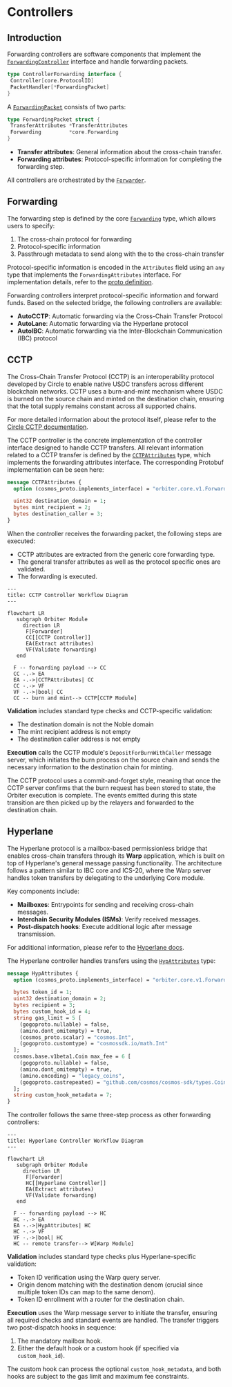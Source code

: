 # Controllers

## Introduction

Forwarding controllers are software components that implement the
[`ForwardingController`](https://github.com/noble-assets/orbiter/blob/main/types/controller.go#L30-L33)
interface and handle forwarding packets.

```go
type ControllerForwarding interface {
 Controller[core.ProtocolID]
 PacketHandler[*ForwardingPacket]
}
```

A [`ForwardingPacket`](https://github.com/noble-assets/orbiter/blob/main/types/packet.go#L171-L174)
consists of two parts:

```go
type ForwardingPacket struct {
 TransferAttributes *TransferAttributes
 Forwarding         *core.Forwarding
}
```

- **Transfer attributes**: General information about the cross-chain transfer.
- **Forwarding attributes**: Protocol-specific information for completing the forwarding step.

All controllers are orchestrated by the
[`Forwarder`](https://github.com/noble-assets/orbiter/blob/main/keeper/component/forwarder/forwarder.go#L42-L55).

## Forwarding

The forwarding step is defined by the core
[`Forwarding`](https://github.com/noble-assets/orbiter/blob/main/proto/noble/orbiter/core/v1/orbiter.proto#L35-L55)
type, which allows users to specify:

1. The cross-chain protocol for forwarding
2. Protocol-specific information
3. Passthrough metadata to send along with the to the cross-chain transfer

Protocol-specific information is encoded in the `Attributes` field using an `any`
type that implements the `ForwardingAttributes` interface.
For implementation details, refer to the
[proto definition](https://github.com/noble-assets/orbiter/blob/main/proto/noble/orbiter/core/v1/orbiter.proto#L35-L55).

Forwarding controllers interpret protocol-specific information and forward funds.
Based on the selected bridge, the following controllers are available:

- **AutoCCTP**: Automatic forwarding via the Cross-Chain Transfer Protocol
- **AutoLane**: Automatic forwarding via the Hyperlane protocol
- **AutoIBC**: Automatic forwarding via the Inter-Blockchain Communication (IBC) protocol

## CCTP

The Cross-Chain Transfer Protocol (CCTP) is an interoperability protocol developed by Circle
to enable native USDC transfers across different blockchain networks.
CCTP uses a burn-and-mint mechanism where USDC is burned on the source chain and minted on the destination chain,
ensuring that the total supply remains constant across all supported chains.

For more detailed information about the protocol itself, please refer to the [Circle CCTP documentation](https://developers.circle.com/cctp).

The CCTP controller is the concrete implementation of the controller interface designed to handle CCTP transfers.
All relevant information related to a CCTP transfer is defined by
the [`CCTPAttributes`](https://github.com/noble-assets/orbiter/blob/main/proto/noble/orbiter/controller/forwarding/v1/cctp.proto#L9-L26) type,
which implements the forwarding attributes interface.
The corresponding Protobuf implementation can be seen here:

```protobuf
message CCTPAttributes {
  option (cosmos_proto.implements_interface) = "orbiter.core.v1.ForwardingAttributes";

  uint32 destination_domain = 1;
  bytes mint_recipient = 2;
  bytes destination_caller = 3;
}
```

When the controller receives the forwarding packet, the following steps are executed:

- CCTP attributes are extracted from the generic core forwarding type.
- The general transfer attributes as well as the protocol specific ones are validated.
- The forwarding is executed.

```mermaid
---
title: CCTP Controller Workflow Diagram
---

flowchart LR
   subgraph Orbiter Module
     direction LR
      F[Forwarder]
      CC[[CCTP Controller]]
      EA(Extract attributes)
      VF(Validate forwarding)
   end

  F -- forwarding payload --> CC
  CC -.-> EA
  EA -.->|CCTPAttributes| CC
  CC -.-> VF
  VF -.->|bool| CC
  CC -- burn and mint--> CCTP[CCTP Module]
```

**Validation** includes standard type checks and CCTP-specific validation:

- The destination domain is not the Noble domain
- The mint recipient address is not empty
- The destination caller address is not empty

**Execution** calls the CCTP module's `DepositForBurnWithCaller` message server,
which initiates the burn process on the source chain
and sends the necessary information to the destination chain for minting.

The CCTP protocol uses a commit-and-forget style, meaning that
once the CCTP server confirms that the burn request has been stored to state,
the Orbiter execution is complete.
The events emitted during this state transition are then picked up by the relayers
and forwarded to the destination chain.

## Hyperlane

The Hyperlane protocol is a mailbox-based permissionless bridge
that enables cross-chain transfers through its **Warp** application,
which is built on top of Hyperlane's general message passing functionality.
The architecture follows a pattern similar to IBC core and ICS-20,
where the Warp server handles token transfers by delegating to the underlying Core module.

Key components include:

- **Mailboxes**: Entrypoints for sending and receiving cross-chain messages.
- **Interchain Security Modules (ISMs)**: Verify received messages.
- **Post-dispatch hooks**: Execute additional logic after message transmission.

For additional information, please refer to the [Hyperlane docs](https://docs.hyperlane.xyz/).

The Hyperlane controller handles transfers using the
[`HypAttributes`](https://github.com/noble-assets/orbiter/blob/main/proto/noble/orbiter/controller/forwarding/v1/hyperlane.proto#L12-L48)
type:

```protobuf
message HypAttributes {
  option (cosmos_proto.implements_interface) = "orbiter.core.v1.ForwardingAttributes";

  bytes token_id = 1;
  uint32 destination_domain = 2;
  bytes recipient = 3;
  bytes custom_hook_id = 4;
  string gas_limit = 5 [
    (gogoproto.nullable) = false,
    (amino.dont_omitempty) = true,
    (cosmos_proto.scalar) = "cosmos.Int",
    (gogoproto.customtype) = "cosmossdk.io/math.Int"
  ];
  cosmos.base.v1beta1.Coin max_fee = 6 [
    (gogoproto.nullable) = false,
    (amino.dont_omitempty) = true,
    (amino.encoding) = "legacy_coins",
    (gogoproto.castrepeated) = "github.com/cosmos/cosmos-sdk/types.Coins"
  ];
  string custom_hook_metadata = 7;
}
```

The controller follows the same three-step process as other forwarding controllers:

```mermaid
---
title: Hyperlane Controller Workflow Diagram
---

flowchart LR
   subgraph Orbiter Module
     direction LR
      F[Forwarder]
      HC[[Hyperlane Controller]]
      EA(Extract attributes)
      VF(Validate forwarding)
   end

  F -- forwarding payload --> HC
  HC -.-> EA
  EA -.->|HypAttributes| HC
  HC -.-> VF
  VF -.->|bool| HC
  HC -- remote transfer--> W[Warp Module]
```

**Validation** includes standard type checks plus Hyperlane-specific validation:

- Token ID verification using the Warp query server.
- Origin denom matching with the destination denom (crucial since multiple token IDs can map to the same denom).
- Token ID enrollment with a router for the destination chain.

**Execution** uses the Warp message server to initiate the transfer,
ensuring all required checks and standard events are handled.
The transfer triggers two post-dispatch hooks in sequence:

1. The mandatory mailbox hook.
2. Either the default hook or a custom hook (if specified via `custom_hook_id`).

The custom hook can process the optional `custom_hook_metadata`,
and both hooks are subject to the gas limit and maximum fee constraints.
